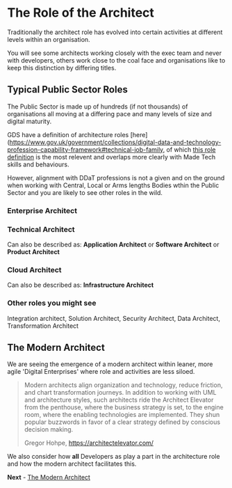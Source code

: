 # The Role of the Architect

Traditionally the architect role has evolved into certain activities at different levels within an organisation.

You will see some architects working closely with the exec team and never with developers, others work close to the coal face and organisations like to keep this distinction by differing titles.

## Typical Public Sector Roles

The Public Sector is made up of hundreds (if not thousands) of organisations all moving at a differing pace and many levels of size and digital maturity.

GDS have a definition of architecture roles [here](https://www.gov.uk/government/collections/digital-data-and-technology-profession-capability-framework#technical-job-family, of which [this role definition](https://ddat-capability-framework.service.gov.uk/role/technical-architect#lead-technical-architect) is the most relevent and overlaps more clearly with Made Tech skills and behaviours.

However, alignment with DDaT professions is not a given and on the ground when working with Central, Local or Arms lengths Bodies wthin the Public Sector and you are likely to see other roles in the wild.

### Enterprise Architect

### Technical Architect

Can also be described as: **Application Architect** or **Software Architect** or **Product Architect**

### Cloud Architect

Can also be described as: **Infrastructure Architect**

### Other roles you might see

Integration architect, Solution Architect, Security Architect, Data Architect, Transformation Architect

## The Modern Architect

We are seeing the emergence of a modern architect within leaner, more agile 'Digital Enterprises' where role and activities are less siloed.

> Modern architects align organization and technology, reduce friction, and chart transformation journeys. In addition to working with UML and architecture styles, such architects ride the Architect Elevator from the penthouse, where the business strategy is set, to the engine room, where the enabling technologies are implemented. They shun popular buzzwords in favor of a clear strategy defined by conscious decision making.
>
> Gregor Hohpe, https://architectelevator.com/

We also consider how **all** Developers as play a part in the architecture role and how the modern architect facilitates this.

**Next** - [The Modern Architect](./the_digital_architect.md)
